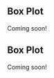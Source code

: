 <!-- --8<-- [start:usage] -->
## Box Plot
Coming soon!
<!-- ### Simple
=== "dx"

    ```python
    dx.boxplot(df, ...)
    ```
    ![](../screenshots/plotting_boxplot_simple1.png)

=== "pd.options.plotting.backend = 'dx'"

    !!! info "Make sure you [enable `dx` as a pandas plotting backend](../plotting/overview.md#enabling-pandas-plotting-backend) first."

    ```python
    df.plot(kind='boxplot', x='keyword_column', y='integer_column')
    ```
    ![](../screenshots/plotting_boxplot_simple1_pd.png)

### Customized

=== "dx"

    ```python
    dx.boxplot(
        df, 
        ...
    )
    ```
    ![](../screenshots/plotting_boxplot_custom1.png)

=== "pd.options.plotting.backend = 'dx'"

    !!! info "Make sure you [enable `dx` as a pandas plotting backend](../plotting/overview.md#enabling-pandas-plotting-backend) first."

    ```python
    df.plot(
        kind='boxplot',
        ...
    )
    ```
    ![](../screenshots/plotting_boxplot_custom1_pd.png) -->

<!-- --8<-- [end:usage] -->

<!-- --8<-- [start:ref] -->
## Box Plot
Coming soon!
<!-- ::: src.dx.plotting.dex.boxplot -->
<!-- --8<-- [end:ref] -->